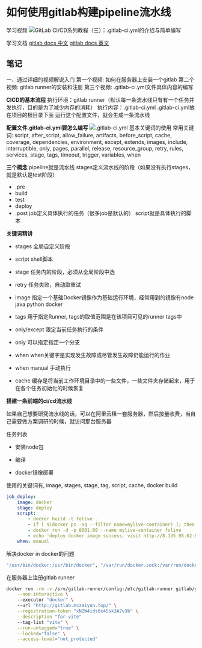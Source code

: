 # 如何使用gitlab构建pipeline流水线

学习视频
![GitLab CI/CD系列教程（三）：.gitlab-ci.yml的介绍与简单编写](https://www.bilibili.com/video/BV1kA411L7jS?spm_id_from=333.337.search-card.all.click&vd_source=8ba6ed28327bb7cef4adc064e3b342c1)

学习文档
[gitlab docs 中文](https://docs.gitlab.cn/jh/ci/yaml/index.html)
[gitlab docs 英文](https://docs.gitlab.com/ee/ci/yaml/index.html#onlyexcept-basic)

## 笔记
一、通过详细的视频解说入门
第一个视频: 如何在服务器上安装一个gitlab
第二个视频: gitlab runner的安装和注册
第三个视频: .gitlab-ci.yml文件具体内容的编写

**CICD的基本流程**
执行环境：gitlab runner（默认每一条流水线只有有一个任务并发执行，目的是为了减少内存的消耗）
执行内容：.gitlab-ci.yml
.gitlab-ci.yml放在项目的根目录下面
运行这个配置文件，就会生成一条流水线

**配置文件.gitlab-ci.yml要怎么编写**
![.gitlab-ci.yml 基本关键词的使用](https://blog.csdn.net/github_35631540/article/details/111029151)
常用关键词: script, after_script, allow_failure, artifacts, before_script, cache, coverage, dependencies, environment, except, extends, images, include, interruptible, only, pages, parallel, release, resource_group, retry, rules, services, stage, tags, timeout, trigger, variables, when

**三个概念**
pipeline就是流水线
stages定义流水线的阶段（如果没有执行stages，就是默认是test阶段）
- .pre
- build
- test
- deploy
- .post
job定义具体执行的任务（很多job是默认的）
script就是具体执行的脚本

**关键词精讲**
* stages
全局自定义阶段 

* script
shell脚本

* stage
任务内的阶段，必须从全局阶段中选

* retry
任务失败，自动取重试

* image
指定一个基础Docker镜像作为基础运行环境，经常用到的镜像有node java python docker

* tags
用于指定Runner, tags的取值范围是在该项目可见的runner tags中

* only/except
限定当前任务执行的条件
 - only 可以指定指定一个分支

* when 
when关键字是实现发生故障或尽管发生故障仍能运行的作业
 - when manual 手动执行

* cache
缓存是将当前工作环境目录中的一些文件，一些文件夹存储起来，用于在各个任务初始化的时候恢复


**搭建一条前端的ci/cd流水线**

如果自己想要研究流水线的话，可以在阿里云租一套服务器，然后按量收费，当自己需要做方案调研的时候，就访问那台服务器

任务列表
* 安装node包

* 编译

* docker镜像部署

使用的关键词有, image, stages, stage, tag, script, cache, docker build


```yaml
job_deploy:
    image: docker
    stage: deploy
    script: 
        - docker build -t folive .
        - if [ $(docker ps -aq --filter name=mylive-container) ]; then docker rm -f mylive-container;fi  # 如果在docker搜索到容器mylive-container, 就直接删除掉
        - docker run -d -p 8001:80 --name mylive-container folive
        - echo 'deploy docker image success. visit http://8.135.98.62:8001'
    when: manual
```

解决docker in docker的问题
```bash
"/usr/bin/docker:/usr/bin/docker", "/var/run/docker.sock:/var/run/docker.sock"
```

在服务器上注册gitlab runner
```bash
docker run -rm -v /srv/gitlab-runner/config:/etc/gitlab-runner gitlab/gitlab-runner register \
    --non-interactive \ 
    --executor "docker" \ 
    --url "http://gitlab.mczaiyun.top/" \
    --registration-token "xNZW4ids6x45sk3A7v3b" \
    --description "for-vite"
    --tag-list "vite" \
    --run-untagged="true" \
    --locked="false" \
    --access-level="not_protected"
```

